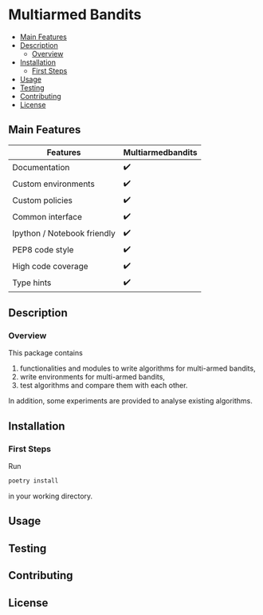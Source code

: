 # Multiarmed Bandits<!-- omit in toc -->

- [Main Features](#main-features)
- [Description](#description)
  - [Overview](#overview)
- [Installation](#installation)
  - [First Steps](#first-steps)
- [Usage](#usage)
- [Testing](#testing)
- [Contributing](#contributing)
- [License](#license)

## Main Features

| **Features**                | **Multiarmedbandits** |
| --------------------------- | ----------------------|
| Documentation               | :heavy_check_mark: |
| Custom environments         | :heavy_check_mark: |
| Custom policies             | :heavy_check_mark: |
| Common interface            | :heavy_check_mark: |
| Ipython / Notebook friendly | :heavy_check_mark: |
| PEP8 code style             | :heavy_check_mark: |
| High code coverage          | :heavy_check_mark: |
| Type hints                  | :heavy_check_mark: |

## Description

### Overview

This package contains

1. functionalities and modules to write algorithms for multi-armed bandits,
2. write environments for multi-armed bandits,
3. test algorithms and compare them with each other.

In addition, some experiments are provided to analyse existing algorithms.

## Installation

### First Steps

Run

```sh
poetry install
```

in your working directory.

## Usage

## Testing

## Contributing

## License
